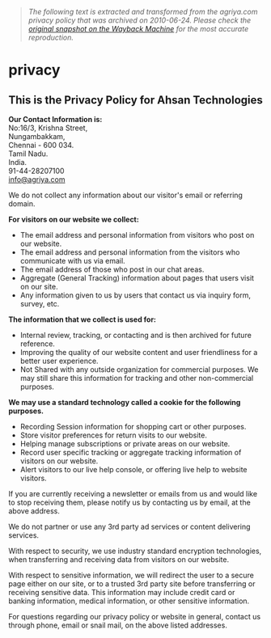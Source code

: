 > *The following text is extracted and transformed from the agriya.com privacy policy that was archived on 2010-06-24. Please check the [original snapshot on the Wayback Machine](https://web.archive.org/web/20100624100558id_/http%3A//www.agriya.com/privacy) for the most accurate reproduction.*

# privacy

## This is the Privacy Policy for Ahsan Technologies

**Our Contact Information is:**  
No:16/3, Krishna Street,  
Nungambakkam,  
Chennai - 600 034.  
Tamil Nadu.  
India.  
91-44-28207100  
[info@agriya.com](mailto:info@agriya.com)

We do not collect any information about our visitor's email or referring domain.

**For visitors on our website we collect:**

  * The email address and personal information from visitors who post on our website.
  * The email address and personal information from the visitors who communicate with us via email.
  * The email address of those who post in our chat areas.
  * Aggregate (General Tracking) information about pages that users visit on our site.
  * Any information given to us by users that contact us via inquiry form, survey, etc.



**The information that we collect is used for:**

  * Internal review, tracking, or contacting and is then archived for future reference.
  * Improving the quality of our website content and user friendliness for a better user experience.
  * Not Shared with any outside organization for commercial purposes. We may still share this information for tracking and other non-commercial purposes.



**We may use a standard technology called a cookie for the following purposes.**

  * Recording Session information for shopping cart or other purposes.
  * Store visitor preferences for return visits to our website.
  * Helping manage subscriptions or private areas on our website.
  * Record user specific tracking or aggregate tracking information of visitors on our website.
  * Alert visitors to our live help console, or offering live help to website visitors.



If you are currently receiving a newsletter or emails from us and would like to stop receiving them, please notify us by contacting us by email, at the above address.

We do not partner or use any 3rd party ad services or content delivering services.

With respect to security, we use industry standard encryption technologies, when transferring and receiving data from visitors on our website.

With respect to sensitive information, we will redirect the user to a secure page either on our site, or to a trusted 3rd party site before transferring or receiving sensitive data. This information may include credit card or banking information, medical information, or other sensitive information.

For questions regarding our privacy policy or website in general, contact us through phone, email or snail mail, on the above listed addresses.
